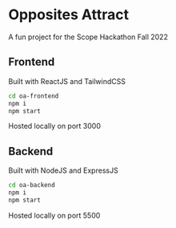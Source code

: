 # Opposites Attract

A fun project for the Scope Hackathon Fall 2022

## Frontend

Built with ReactJS and TailwindCSS

```sh
cd oa-frontend
npm i
npm start
```

Hosted locally on port 3000

## Backend

Built with NodeJS and ExpressJS

```sh
cd oa-backend
npm i
npm start
```

Hosted locally on port 5500
